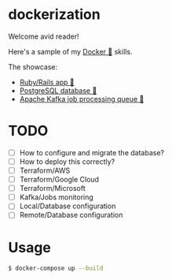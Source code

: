 # dockerization

Welcome avid reader!

Here's a sample of my [Docker :whale:](https://www.docker.com/) skills.

The showcase:

- [Ruby/Rails app :train:](https://rubyonrails.org/)
- [PostgreSQL database :elephant:](https://www.postgresql.org/)
- [Apache Kafka job processing queue :ant:](https://kafka.apache.org/)

# TODO

- [ ] How to configure and migrate the database?
- [ ] How to deploy this correctly?
- [ ] Terraform/AWS
- [ ] Terraform/Google Cloud
- [ ] Terraform/Microsoft
- [ ] Kafka/Jobs monitoring
- [ ] Local/Database configuration
- [ ] Remote/Database configuration

# Usage

```bash
$ docker-compose up --build
```

